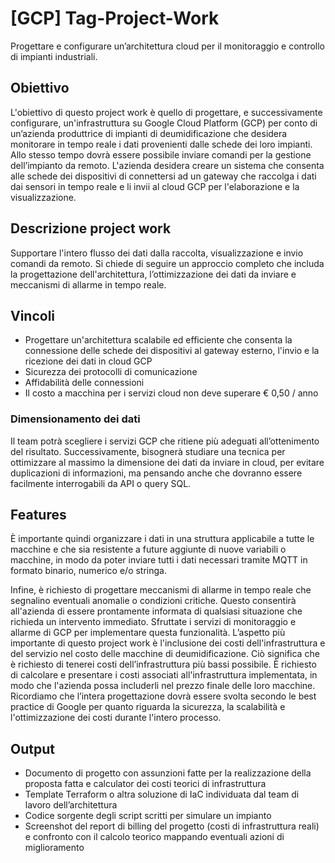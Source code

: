 # [GCP] Tag-Project-Work
Progettare e configurare un’architettura cloud per il monitoraggio e controllo di impianti industriali.

## Obiettivo
L'obiettivo di questo project work è quello di progettare, e successivamente configurare,
un'infrastruttura su Google Cloud Platform (GCP) per conto di un’azienda produttrice di
impianti di deumidificazione che desidera monitorare in tempo reale i dati provenienti dalle
schede dei loro impianti. Allo stesso tempo dovrà essere possibile inviare comandi per la
gestione dell’impianto da remoto. L'azienda desidera creare un sistema che consenta alle
schede dei dispositivi di connettersi ad un gateway che raccolga i dati dai sensori in tempo
reale e li invii al cloud GCP per l'elaborazione e la visualizzazione.

## Descrizione project work
Supportare l'intero flusso dei dati dalla raccolta, visualizzazione e invio comandi da remoto. Si chiede di seguire un approccio completo che includa la progettazione dell'architettura, l’ottimizzazione dei dati da inviare e meccanismi di allarme in tempo reale.

## Vincoli
- Progettare un'architettura scalabile ed efficiente che consenta la connessione delle schede dei dispositivi al gateway esterno, l'invio e la ricezione dei dati in cloud GCP
- Sicurezza dei protocolli di comunicazione
- Affidabilità delle connessioni
- Il costo a macchina per i servizi cloud non deve superare € 0,50 / anno

### Dimensionamento dei dati 
Il team potrà scegliere i servizi GCP che ritiene più adeguati all’ottenimento del risultato. Successivamente, bisognerà studiare una tecnica per ottimizzare al massimo la dimensione dei dati da inviare in cloud, per evitare duplicazioni di informazioni, ma pensando anche che dovranno essere facilmente interrogabili da API o query SQL.

## Features
È importante quindi organizzare i dati in una struttura applicabile a tutte le macchine e che sia resistente a future aggiunte di nuove variabili o macchine, in modo da poter inviare tutti i dati necessari tramite MQTT in formato binario, numerico e/o stringa.

Infine, è richiesto di progettare meccanismi di allarme in tempo reale che segnalino eventuali anomalie o condizioni critiche. Questo consentirà all'azienda di essere prontamente informata di qualsiasi situazione che richieda un intervento immediato. Sfruttate i servizi di monitoraggio e allarme di GCP per implementare questa funzionalità.
L’aspetto più importante di questo project work è l'inclusione dei costi dell'infrastruttura e del servizio nel costo delle macchine di deumidificazione. Ciò significa che è richiesto di tenerei costi dell’infrastruttura più bassi possibile. È richiesto di calcolare e presentare i costi associati all'infrastruttura implementata, in modo che l'azienda possa includerli nel prezzo finale delle loro macchine.
Ricordiamo che l’intera progettazione dovrà essere svolta secondo le best practice di Google per quanto riguarda la sicurezza, la scalabilità e l'ottimizzazione dei costi durante l'intero
processo.

## Output
- Documento di progetto con assunzioni fatte per la realizzazione della proposta fatta e calculator dei costi teorici di infrastruttura
- Template Terraform o altra soluzione di IaC individuata dal team di lavoro dell’architettura
- Codice sorgente degli script scritti per simulare un impianto
- Screenshot del report di billing del progetto (costi di infrastruttura reali) e confronto con il calcolo teorico mappando eventuali azioni di miglioramento

